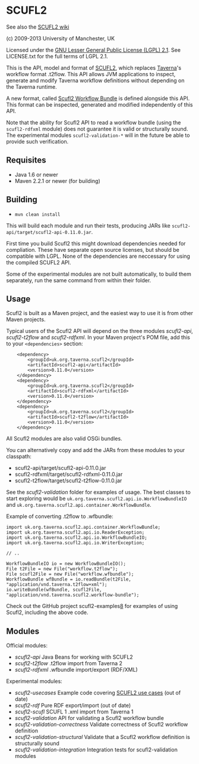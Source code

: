 SCUFL2
======

See also the [SCUFL2 wiki][1]

(c) 2009-2013 University of Manchester, UK

Licensed under the [GNU Lesser General Public License (LGPL) 2.1][6]. 
See LICENSE.txt for the full terms of LGPL 2.1.

This is the API, model and format of [SCUFL2][1], which replaces 
[Taverna][5]'s workflow format .t2flow. This API allows 
JVM applications to inspect, generate and modify Taverna workflow
definitions without depending on the Taverna runtime.

A new format, called [Scufl2 Workflow Bundle][7] is defined alongside this
API. This format can be inspected, generated and modified independently
of this API.

Note that the ability for Scufl2 API to read a workflow bundle (using
the `scufl2-rdfxml` module) does not guarantee it is valid or
structurally sound. The experimental modules `scufl2-validation-*` will
in the future be able to provide such verification.


Requisites
----------

* Java 1.6 or newer
* Maven 2.2.1 or newer (for building)


Building
--------

* `mvn clean install`

This will build each module and run their tests, producing JARs like
`scufl2-api/target/scufl2-api-0.11.0.jar`. 

First time you build Scufl2 this might download dependencies needed for
compliation. These have separate open source licenses, but should be
compatible with LGPL. None of the dependencies are neccessary for
using the compiled SCUFL2 API.

Some of the experimental modules are not built automatically, to build
them separately, run the same command from within their folder.



Usage
-----

Scufl2 is built as a Maven project, and the easiest way to use it is
from other Maven projects.

Typical users of the Scufl2 API will depend on the three modules
*scufl2-api*, *scufl2-t2flow* and *scufl2-rdfxml*. In your Maven
project's POM file, add this to your `<dependencies>` section:

		<dependency>
			<groupId>uk.org.taverna.scufl2</groupId>
			<artifactId>scufl2-api</artifactId>
			<version>0.11.0</version>
		</dependency>
		<dependency>
			<groupId>uk.org.taverna.scufl2</groupId>
			<artifactId>scufl2-rdfxml</artifactId>
			<version>0.11.0</version>
		</dependency>
		<dependency>
			<groupId>uk.org.taverna.scufl2</groupId>
			<artifactId>scufl2-t2flow</artifactId>
			<version>0.11.0</version>
		</dependency>

All Scufl2 modules are also valid OSGi bundles.

You can alternatively copy and add the JARs from these modules to your
classpath:

* scufl2-api/target/scufl2-api-0.11.0.jar
* scufl2-rdfxml/target/scufl2-rdfxml-0.11.0.jar
* scufl2-t2flow/target/scufl2-t2flow-0.11.0.jar


See the *scufl2-validation* folder for examples of
usage. The best classes to start exploring would be
`uk.org.taverna.scufl2.api.io.WorkflowBundleIO` and
`uk.org.taverna.scufl2.api.container.WorkflowBundle`.

Example of converting .t2flow to .wfbundle:

    import uk.org.taverna.scufl2.api.container.WorkflowBundle;
    import uk.org.taverna.scufl2.api.io.ReaderException;
    import uk.org.taverna.scufl2.api.io.WorkflowBundleIO;
    import uk.org.taverna.scufl2.api.io.WriterException;

    // ..
    
    WorkflowBundleIO io = new WorkflowBundleIO();
    File t2File = new File("workflow.t2flow");
    File scufl2File = new File("workflow.wfbundle");
    WorkflowBundle wfBundle = io.readBundle(t2File, "application/vnd.taverna.t2flow+xml");
    io.writeBundle(wfBundle, scufl2File, "application/vnd.taverna.scufl2.workflow-bundle");

Check out the GitHub project scufl2-examples[8] for examples of using Scufl2, 
including the above code.


Modules
-------

Official modules:

* *scufl2-api* Java Beans for working with SCUFL2 
* *scufl2-t2flow* .t2flow import from Taverna 2
* *scufl2-rdfxml* .wfbundle import/export (RDF/XML)

Experimental modules:

* *scufl2-usecases* Example code covering [SCUFL2 use cases][4] (out of date)
* *scufl2-rdf* Pure RDF export/import (out of date)
* *scufl2-scufl* SCUFL 1 .xml import from Taverna 1
* *scufl2-validation* API for validating a Scufl2 workflow bundle
* *scufl2-validation-correctness* 
  Validate correctness of Scufl2 workflow definition
* *scufl2-validation-structural*
  Validate that a Scufl2 workflow definition is structurally sound
* *scufl2-validation-integration*
  Integration tests for scufl2-validation modules



[1]: http://www.mygrid.org.uk/dev/wiki/display/developer/SCUFL2
[2]: http://www.mygrid.org.uk/
[3]: http://www.mygrid.org.uk/dev/wiki/display/story/Dataflow+serialization
[4]: http://www.mygrid.org.uk/dev/wiki/display/developer/SCUFL2+use+cases
[5]: http://www.taverna.org.uk/
[6]: http://www.gnu.org/licenses/lgpl-2.1.html
[7]: http://www.mygrid.org.uk/dev/wiki/display/developer/Taverna+Workflow+Bundle
[8]: https://github.com/mygrid/scufl2-examples
